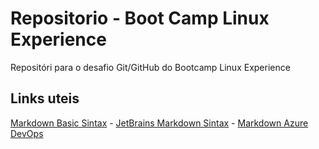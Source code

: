 # Repositorio - Boot Camp Linux Experience
Repositóri para o desafio Git/GitHub do Bootcamp Linux Experience

## Links uteis

[Markdown Basic Sintax](https://www.markdownguide.org/basic-syntax) -
[JetBrains Markdown Sintax](https://www.jetbrains.com/help/hub/Markdown-Syntax.html) -
[Markdown Azure DevOps](https://docs.microsoft.com/en-us/azure/devops/project/wiki/markdown-guidance?view=azure-devops)
